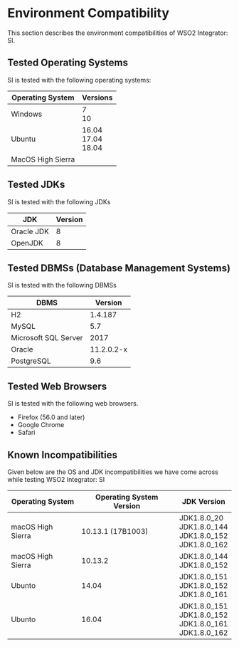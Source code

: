 # Environment Compatibility

This section describes the environment compatibilities of WSO2 Integrator: SI.

## Tested Operating Systems

SI is tested with the following operating systems:

|**Operating System**|**Versions**|
|--------------------|-----------|
|Windows             | 7<br/>10  |
|Ubuntu              |16.04<br/>17.04<br/>18.04|
|MacOS High Sierra   | |

## Tested JDKs

SI is tested with the following JDKs

|**JDK**             |**Version**|
|--------------------|-----------|
|Oracle JDK          | 8         |
|OpenJDK             | 8         |

## Tested DBMSs (Database Management Systems)

SI is tested with the following DBMSs

|**DBMS**            |**Version**|
|--------------------|-----------|
|H2                  |1.4.187    |
|MySQL               |5.7        |
|Microsoft SQL Server|2017       |
|Oracle              |11.2.0.2-x |
|PostgreSQL          |9.6        |

## Tested Web Browsers

SI is tested with the following web browsers.

- Firefox (56.0 and later)
- Google Chrome
- Safari

## Known Incompatibilities

Given below are the OS and JDK incompatibilities we have come across while testing WSO2 Integrator: SI

|**Operating System**|**Operating System Version**|**JDK Version**|
|--------------------|----------------------------|---------------|
|macOS High Sierra   |10.13.1 (17B1003)           |JDK1.8.0_20<br/>JDK1.8.0_144<br/>JDK1.8.0_152<br/>JDK1.8.0_162|
|macOS High Sierra   |10.13.2                     |JDK1.8.0_144<br/>JDK1.8.0_152|
|Ubunto              |14.04                       |JDK1.8.0_151<br/>JDK1.8.0_152<br/>JDK1.8.0_161|
|Ubunto              |16.04                       |JDK1.8.0_151<br/>JDK1.8.0_152<br/>JDK1.8.0_161<br/>JDK1.8.0_162|